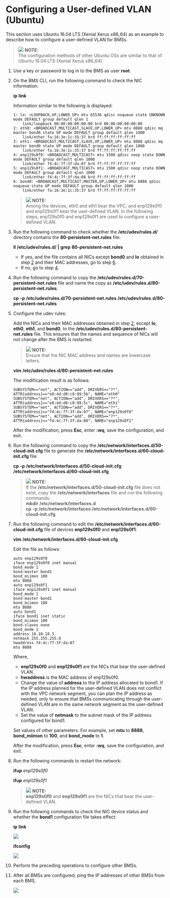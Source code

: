 # Configuring a User-defined VLAN \(Ubuntu\)<a name="EN-US_TOPIC_0095251847"></a>

This section uses Ubuntu 16.04 LTS \(Xenial Xerus x86\_64\) as an example to describe how to configure a user-defined VLAN for BMSs.

>![](/images/icon-note.gif) **NOTE:**   
>The configuration methods of other Ubuntu OSs are similar to that of Ubuntu 16.04 LTS \(Xenial Xerus x86\_64\).  

1.  Use a key or password to log in to the BMS as user  **root**.
2.  <a name="li0616194735713"></a>On the BMS CLI, run the following command to check the NIC information:

    **ip** **link**

    Information similar to the following is displayed:

    ```
    1: lo: <LOOPBACK,UP,LOWER_UP> mtu 65536 qdisc noqueue state UNKNOWN mode DEFAULT group default qlen 1
        link/loopback 00:00:00:00:00:00 brd 00:00:00:00:00:00
    2: eth0: <BROADCAST,MULTICAST,SLAVE,UP,LOWER_UP> mtu 8888 qdisc mq master bond0 state UP mode DEFAULT group default qlen 1000
        link/ether fa:16:3e:1c:35:37 brd ff:ff:ff:ff:ff:ff
    3: eth1: <BROADCAST,MULTICAST,SLAVE,UP,LOWER_UP> mtu 8888 qdisc mq master bond0 state UP mode DEFAULT group default qlen 1000
        link/ether fa:16:3e:1c:35:37 brd ff:ff:ff:ff:ff:ff
    4: enp129s0f0: <BROADCAST,MULTICAST> mtu 1500 qdisc noop state DOWN mode DEFAULT group default qlen 1000
        link/ether f4:4c:7f:3f:da:07 brd ff:ff:ff:ff:ff:ff
    5: enp129s0f1: <BROADCAST,MULTICAST> mtu 1500 qdisc noop state DOWN mode DEFAULT group default qlen 1000
        link/ether f4:4c:7f:3f:da:08 brd ff:ff:ff:ff:ff:ff
    6: bond0: <BROADCAST,MULTICAST,MASTER,UP,LOWER_UP> mtu 8888 qdisc noqueue state UP mode DEFAULT group default qlen 1000
        link/ether fa:16:3e:1c:35:37 brd ff:ff:ff:ff:ff:ff
    ```

    >![](/images/icon-note.gif) **NOTE:**   
    >Among the devices, eth0 and eth1 bear the VPC, and enp129s0f0 and enp129s0f1 bear the user-defined VLAN. In the following steps, enp129s0f0 and enp129s0f1 are used to configure a user-defined VLAN.  

3.  Run the following command to check whether the  **/etc/udev/rules.d/**  directory contains the  **80-persistent-net.rules**  file:

    **ll** **/etc/udev/rules.d/** **|** **grep** **80-persistent-net.rules**

    -   If yes, and the file contains all NICs except  **bond0**  and  **lo**  obtained in step  [2](#li0616194735713)  and their MAC addresses, go to step  [6](#li283725272415).
    -   If no, go to step  [4](#li116366367312).

4.  <a name="li116366367312"></a>Run the following command to copy the  **/etc/udev/rules.d/70-persistent-net.rules**  file and name the copy as  **/etc/udev/rules.d/80-persistent-net.rules**.

    **cp** **-p** **/etc/udev/rules.d/70-persistent-net.rules** **/etc/udev/rules.d/80-persistent-net.rules**

5.  Configure the udev rules:

    Add the NICs and their MAC addresses obtained in step  [2](#li0616194735713), except  **lo**,  **eth0**,  **eth1**, and  **bond0**, to the  **/etc/udev/rules.d/80-persistent-net.rules**  file. This ensures that the names and sequence of NICs will not change after the BMS is restarted.

    >![](/images/icon-note.gif) **NOTE:**   
    >Ensure that the NIC MAC address and names are lowercase letters.  

    **vim** **/etc/udev/rules.d/80-persistent-net.rules**

    The modification result is as follows:

    ```
    SUBSYSTEM=="net", ACTION=="add", DRIVERS=="?*", ATTR{address}=="e8:4d:d0:c8:99:5b", NAME="eth0"
    SUBSYSTEM=="net", ACTION=="add", DRIVERS=="?*", ATTR{address}=="e8:4d:d0:c8:99:5c", NAME="eth1"
    SUBSYSTEM=="net", ACTION=="add", DRIVERS=="?*", ATTR{address}=="f4:4c:7f:3f:da:07", NAME="enp129s0f0"
    SUBSYSTEM=="net", ACTION=="add", DRIVERS=="?*", ATTR{address}=="f4:4c:7f:3f:da:08", NAME="enp129s0f1"
    ```

    After the modification, press  **Esc**, enter  **:wq**, save the configuration, and exit.

6.  <a name="li283725272415"></a>Run the following command to copy the  **/etc/network/interfaces.d/50-cloud-init.cfg**  file to generate the  **/etc/network/interfaces.d/60-cloud-init.cfg**  file:

    **cp** **-p** **/etc/network/interfaces.d/50-cloud-init.cfg** **/etc/network/interfaces.d/60-cloud-init.cfg**

    >![](/images/icon-note.gif) **NOTE:**   
    >If the  **/etc/network/interfaces.d/50-cloud-init.cfg**  file does not exist, copy the  **/etc/network/interfaces**  file and run the following commands:  
    >**mkdir** **/etc/network/interfaces.d**  
    >**cp** **-p** **/etc/network/interfaces** **/etc/network/interfaces.d/60-cloud-init.cfg**  

7.  Run the following command to edit the  **/etc/network/interfaces.d/60-cloud-init.cfg**  file of devices  **enp129s0f0**  and  **enp129s0f1**:

    **vim** **/etc/network/interfaces.d/60-cloud-init.cfg**

    Edit the file as follows:

    ```
    auto enp129s0f0
    iface enp129s0f0 inet manual
    bond_mode 1
    bond-master bond1
    bond_miimon 100
    mtu 8888
    auto enp129s0f1
    iface enp129s0f1 inet manual
    bond_mode 1
    bond-master bond1
    bond_miimon 100
    mtu 8888
    auto bond1
    iface bond1 inet static
    bond_miimon 100
    bond-slaves none
    bond_mode 1
    address 10.10.10.3
    netmask 255.255.255.0
    hwaddress f4:4c:7f:3f:da:07
    mtu 8888
    ```

    Where,

    -   **enp129s0f0**  and  **enp129s0f1**  are the NICs that bear the user-defined VLAN.
    -   **hwaddress**  is the MAC address of enp129s0f0.
    -   Change the value of  **address**  to the IP address allocated to bond1. If the IP address planned for the user-defined VLAN does not conflict with the VPC network segment, you can plan the IP address as needed, only to ensure that BMSs communicating through the user-defined VLAN are in the same network segment as the user-defined VLAN.
    -   Set the value of  **netmask**  to the subnet mask of the IP address configured for bond1.

    Set values of other parameters. For example, set  **mtu**  to  **8888**,  **bond\_miimon**  to  **100**, and  **bond\_mode**  to  **1**.

    After the modification, press  **Esc**, enter  **:wq**, save the configuration, and exit.

8.  Run the following commands to restart the network:

    **ifup** _enp129s0f0_

    **ifup** _enp129s0f1_

    >![](/images/icon-note.gif) **NOTE:**   
    >**enp129s0f0**  and  **enp129s0f1**  are the NICs that bear the user-defined VLAN.  

9.  Run the following commands to check the NIC device status and whether the  **bond1**  configuration file takes effect:

    **ip** **link**

    ![](figures/ip-link-test-3.png)

    **ifconfig**

    ![](figures/ifconfig-test-2.png)

10. Perform the preceding operations to configure other BMSs.
11. After all BMSs are configured, ping the IP addresses of other BMSs from each BMS.

    ![](figures/bms-ping-bms-ubuntu.png)


